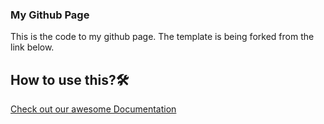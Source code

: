 ### My Github Page 

This is the code to my github page. The template is being forked from the link below.

## How to use this?🛠

[Check out our awesome Documentation](https://smaranjitghose.github.io/awesome-portfolio-websites/)


